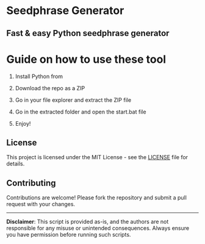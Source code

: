 # Seedphrase Generator   

## Fast & easy Python seedphrase generator
  
# Guide on how to use these tool  
 
1. Install Python from
 
2. Download the repo as a ZIP 

3. Go in your file explorer and extract the ZIP file 
  
4. Go in the extracted folder and open the start.bat file

5. Enjoy!  
    
## License 

This project is licensed under the MIT License - see the [LICENSE](LICENSE) file for details.      
   
## Contributing 
  
Contributions are welcome! Please fork the repository and submit a pull request with your changes.     
  
---  
   
**Disclaimer**: This script is provided as-is, and the authors are not responsible for any misuse or unintended consequences. Always ensure you have permission before running such scripts.